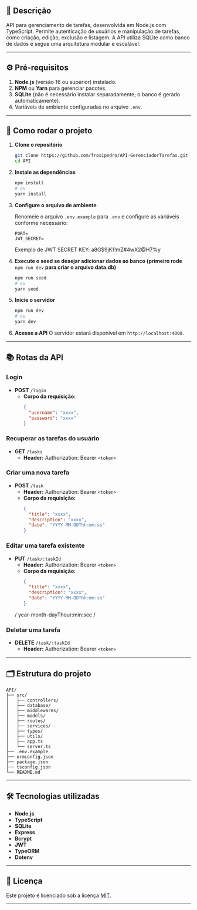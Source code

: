 ## 📌 Descrição

API para gerenciamento de tarefas, desenvolvida em Node.js com TypeScript. Permite autenticação de usuários e manipulação de tarefas, como criação, edição, exclusão e listagem. A API utiliza SQLite como banco de dados e segue uma arquitetura modular e escalável.

---

## ⚙️ Pré-requisitos

1. **Node.js** (versão 16 ou superior) instalado.
2. **NPM** ou **Yarn** para gerenciar pacotes.
3. **SQLite** (não é necessário instalar separadamente; o banco é gerado automaticamente).
4. Variáveis de ambiente configuradas no arquivo `.env`.

---

## 🚀 Como rodar o projeto

1. **Clone o repositório**
   ```bash
   git clone https://github.com/frosipedro/API-GerenciadorTarefas.git
   cd API
   ```

2. **Instale as dependências**
   ```bash
   npm install
   # ou
   yarn install
   ```

3. **Configure o arquivo de ambiente**
   
   Renomeie o arquivo `.env.example` para `.env` e configure as variáveis conforme necessário:
   ```env
   PORT=
   JWT_SECRET=
   ```

   Exemplo de JWT SECRET KEY: a8G$9jK1!mZ#4wX2@H7%y

5. **Execute o seed se desejar adicionar dados ao banco (primeiro rode** `npm run dev` **para criar o arquivo data.db)**
   ```bash
   npm run seed
   # ou
   yarn seed
   ```

6. **Inicie o servidor**
   ```bash
   npm run dev
   # ou
   yarn dev
   ```

7. **Acesse a API**
   O servidor estará disponível em `http://localhost:4000`.

---

## 📚 Rotas da API

### **Login**
- **POST** `/login`
  - **Corpo da requisição:**
    ```json
    {
      "username": "xxxx",
      "password": "xxxx"
    }
    ```

### **Recuperar as tarefas do usuário**
- **GET** `/tasks`
  - **Header:** Authorization: Bearer `<token>`

### **Criar uma nova tarefa**
- **POST** `/task`
  - **Header:** Authorization: Bearer `<token>`
  - **Corpo da requisição:**
    ```json
    {
      "title": "xxxx",
      "description": "xxxx",
      "date": "YYYY-MM-DDThh:mm:ss"
    }
    ```

### **Editar uma tarefa existente**
- **PUT** `/task/:taskId`
  - **Header:** Authorization: Bearer `<token>`
  - **Corpo da requisição:**
    ```json
    {
      "title": "xxxx",
      "description": "xxxx",
      "date": "YYYY-MM-DDThh:mm:ss" 
    }
    ```
   / year-month-dayThour:min:sec /
### **Deletar uma tarefa**
- **DELETE** `/task/:taskId`
  - **Header:** Authorization: Bearer `<token>`

---

## 🗂 Estrutura do projeto

```
API/
├── src/
│   ├── controllers/
│   ├── database/
│   ├── middlewares/
│   ├── models/
│   ├── routes/
│   ├── services/
│   ├── types/
│   ├── utils/
│   ├── app.ts
│   └── server.ts
├── .env.example
├── ormconfig.json
├── package.json
├── tsconfig.json
└── README.md
```

---

## 🛠️ Tecnologias utilizadas

- **Node.js**
- **TypeScript**
- **SQLite**
- **Express**
- **Bcrypt**
- **JWT**
- **TypeORM**
- **Dotenv**

---

## 📜 Licença

Este projeto é licenciado sob a licença [MIT](LICENSE). 

---
